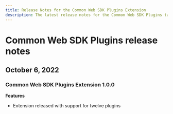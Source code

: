 ```yaml
---
title: Release Notes for the Common Web SDK Plugins Extension
description: The latest release notes for the Common Web SDK Plugins tag extension in Adobe Experience Platform.
---
```

# Common Web SDK Plugins release notes

## October 6, 2022

### Common Web SDK Plugins Extension 1.0.0

**Features**

* Extension released with support for twelve plugins
